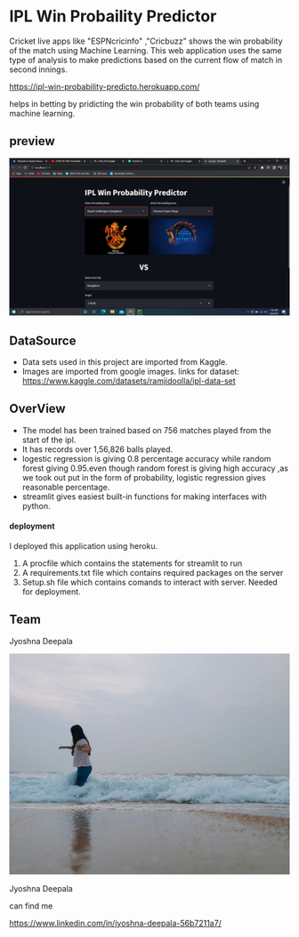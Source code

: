 # IPL Win Probaility Predictor


Cricket live apps like "ESPNcricinfo" ,"Cricbuzz" shows the win probability of the match using Machine Learning.
This web application uses the same type of analysis to make predictions based on the current flow of match in second innings.

https://ipl-win-probability-predicto.herokuapp.com/

helps in betting by pridicting the win probability of both teams using machine learning.






## preview

![In a Bit :) ](ss.png)






## DataSource
 - []( )Data sets used in this project are imported from Kaggle.
 - []( )Images are imported from google images. 
links for dataset:
https://www.kaggle.com/datasets/ramjidoolla/ipl-data-set


## OverView
 
 - []( ) The model has been trained based on 756 matches played from the start of the ipl.
 - []( ) It has records over 1,56,826 balls played.
 - []( ) logestic regression is giving 0.8 percentage accuracy while random forest giving 0.95.even though random forest is giving high accuracy ,as we took out put in the form of probability, logistic regression gives reasonable percentage.
 - []( ) streamlit gives easiest built-in functions for making interfaces with python. 

#### deployment 
I deployed this application using heroku. 
1. A procfile which contains the statements for streamlit to run
2. A requirements.txt file which contains required packages on the server
3. Setup.sh file which contains comands to interact with server.
Needed for deployment.


## Team

Jyoshna Deepala


![](me.jpg) 

Jyoshna Deepala

can find me

https://www.linkedin.com/in/jyoshna-deepala-56b7211a7/


